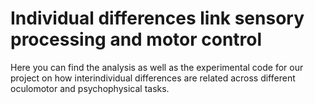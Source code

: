 # Individual differences link sensory processing and motor control

Here you can find the analysis as well as the experimental code for our project on how interindividual differences are related across different oculomotor and psychophysical tasks. 
